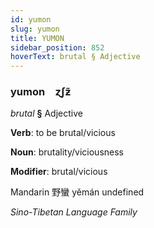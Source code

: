 ```yaml
---
id: yumon
slug: yumon
title: YUMON
sidebar_position: 852
hoverText: brutal § Adjective
---
```


### yumon&emsp;<span kind="abugida">ɀʃƶ̃</span>

*brutal* **§** Adjective

**Verb**: to be brutal/vicious

**Noun**: brutality/viciousness

**Modifier**: brutal/vicious

Mandarin 野蠻 yěmán undefined

*Sino-Tibetan Language Family*